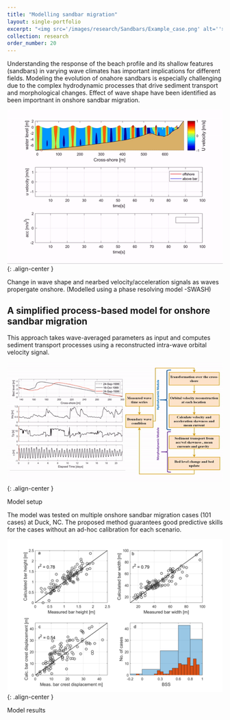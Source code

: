 ```yaml
---
title: "Modelling sandbar migration"
layout: single-portfolio
excerpt: "<img src='/images/research/Sandbars/Example_case.png' alt=''>"
collection: research
order_number: 20
---
```


Understanding the response of the beach profile and its shallow features (sandbars) in varying wave climates has important implications for different fields. Modeling the evolution of onahore sandbars is especially challenging due to the complex hydrodynamic processes that drive sediment transport and morphological changes. 
Effect of wave shape have been identified as been importnant in onshore sandbar migration.

![](/images/research/Sandbars/Mikevid.gif){: .align-center }

<figcaption>
Change in wave shape and nearbed velocity/acceleration signals as waves propergate onshore. (Modelled using a phase resolving model -SWASH)
</figcaption>

## A simplified process-based model for onshore sandbar migration 

This approach takes wave-averaged parameters as input and computes sediment transport processes using a reconstructed intra-wave orbital velocity signal. 


![](/images/research/Sandbars/Modelintro.gif){: .align-center }

<figcaption>
Model setup 
</figcaption>

The model was tested on multiple onshore sandbar migration cases (101 cases) at Duck, NC. The proposed method guarantees good predictive skills for the cases without an ad-hoc calibration for each scenario. 

![](/images/research/Sandbars/bar_metrics_r2.png){: .align-center }

<figcaption>
Model results
</figcaption>

